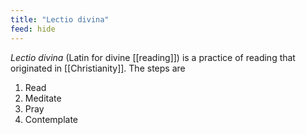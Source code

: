 ```yaml
---
title: "Lectio divina"
feed: hide
---
```


_Lectio divina_ (Latin for divine [[reading]]) is a practice of reading that originated in [[Christianity]]. The steps are

1. Read
2. Meditate
3. Pray
4. Contemplate